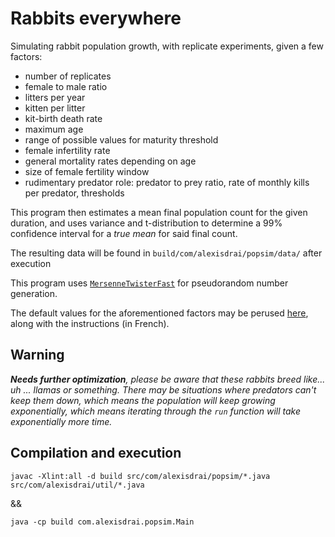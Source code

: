 # Rabbits everywhere

Simulating rabbit population growth, with replicate experiments, given a few factors:

* number of replicates
* female to male ratio
* litters per year
* kitten per litter
* kit-birth death rate
* maximum age
* range of possible values for maturity threshold
* female infertility rate
* general mortality rates depending on age
* size of female fertility window
* rudimentary predator role: predator to prey ratio, rate of monthly kills per predator, thresholds

This program then estimates a mean final population count for the given duration, and uses variance and t-distribution
to determine a 99% confidence interval for a _true mean_ for said final count.

The resulting data will be found in `build/com/alexisdrai/popsim/data/` after execution

This program uses [`MersenneTwisterFast`](https://javadoc.scijava.org/SciJava/org/scijava/util/MersenneTwisterFast.html)
for pseudorandom number generation.

The default values for the aforementioned factors may be perused
[here](https://github.com/draialexis/sims_tp4/files/8238541/Lab.4.-.Rabbit.Population.growth.pdf), along with the
instructions (in French).

## Warning

_**Needs further optimization**, please be aware that these rabbits breed like... uh ... llamas or something. There may
be situations where predators can't keep them down, which means the population will keep growing exponentially, which
means iterating through the `run` function will take exponentially more time._

## Compilation and execution

`javac -Xlint:all -d build src/com/alexisdrai/popsim/*.java src/com/alexisdrai/util/*.java`

&&

`java -cp build com.alexisdrai.popsim.Main`